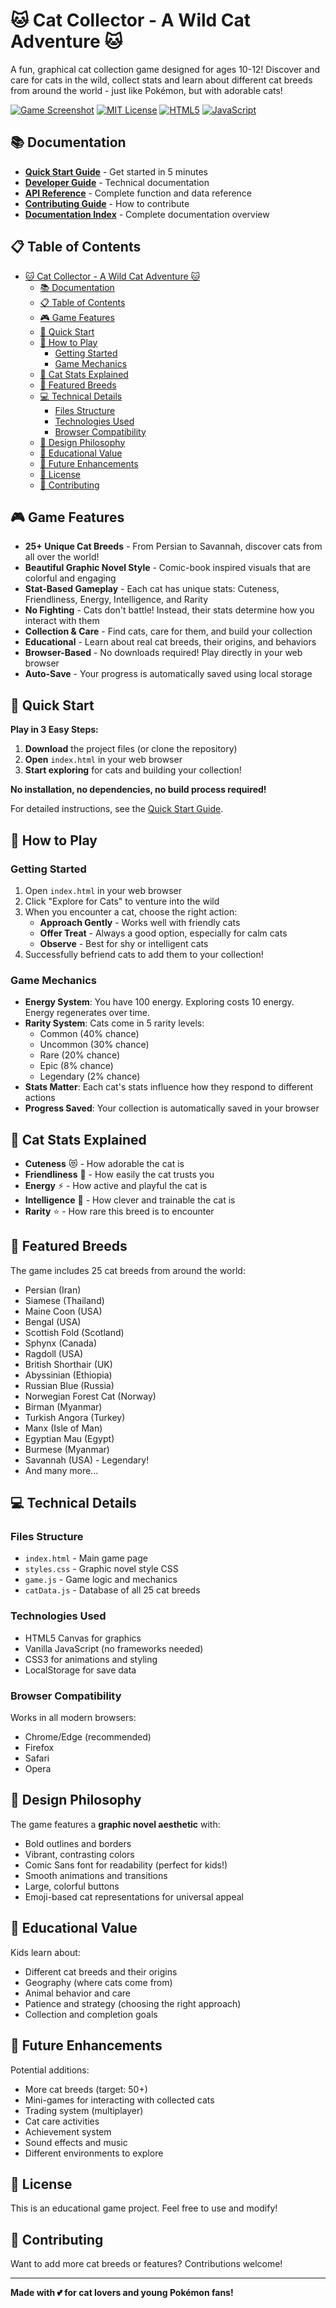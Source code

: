 # 🐱 Cat Collector - A Wild Cat Adventure 🐱

A fun, graphical cat collection game designed for ages 10-12! Discover and care for cats in the wild, collect stats and learn about different cat breeds from around the world - just like Pokémon, but with adorable cats!

[![Game Screenshot](https://img.shields.io/badge/Play-Now-brightgreen?style=for-the-badge)](#-quick-start)
[![MIT License](https://img.shields.io/badge/License-MIT-blue.svg?style=flat-square)](LICENSE)
[![HTML5](https://img.shields.io/badge/HTML5-E34F26?style=flat-square&logo=html5&logoColor=white)](index.html)
[![JavaScript](https://img.shields.io/badge/JavaScript-F7DF1E?style=flat-square&logo=javascript&logoColor=black)](game.js)

## 📚 Documentation

- **[Quick Start Guide](QUICKSTART.md)** - Get started in 5 minutes
- **[Developer Guide](DEVELOPER_GUIDE.md)** - Technical documentation
- **[API Reference](API.md)** - Complete function and data reference
- **[Contributing Guide](CONTRIBUTING.md)** - How to contribute
- **[Documentation Index](DOCS_INDEX.md)** - Complete documentation overview

## 📋 Table of Contents

- [🐱 Cat Collector - A Wild Cat Adventure 🐱](#-cat-collector---a-wild-cat-adventure-)
  - [📚 Documentation](#-documentation)
  - [📋 Table of Contents](#-table-of-contents)
  - [🎮 Game Features](#-game-features)
  - [🚀 Quick Start](#-quick-start)
  - [🚀 How to Play](#-how-to-play)
    - [Getting Started](#getting-started)
    - [Game Mechanics](#game-mechanics)
  - [🐾 Cat Stats Explained](#-cat-stats-explained)
  - [🌟 Featured Breeds](#-featured-breeds)
  - [💻 Technical Details](#-technical-details)
    - [Files Structure](#files-structure)
    - [Technologies Used](#technologies-used)
    - [Browser Compatibility](#browser-compatibility)
  - [🎨 Design Philosophy](#-design-philosophy)
  - [🎯 Educational Value](#-educational-value)
  - [🔮 Future Enhancements](#-future-enhancements)
  - [📝 License](#-license)
  - [🤝 Contributing](#-contributing)

## 🎮 Game Features

- **25+ Unique Cat Breeds** - From Persian to Savannah, discover cats from all over the world!
- **Beautiful Graphic Novel Style** - Comic-book inspired visuals that are colorful and engaging
- **Stat-Based Gameplay** - Each cat has unique stats: Cuteness, Friendliness, Energy, Intelligence, and Rarity
- **No Fighting** - Cats don't battle! Instead, their stats determine how you interact with them
- **Collection & Care** - Find cats, care for them, and build your collection
- **Educational** - Learn about real cat breeds, their origins, and behaviors
- **Browser-Based** - No downloads required! Play directly in your web browser
- **Auto-Save** - Your progress is automatically saved using local storage

## 🚀 Quick Start

**Play in 3 Easy Steps:**

1. **Download** the project files (or clone the repository)
2. **Open** `index.html` in your web browser
3. **Start exploring** for cats and building your collection!

**No installation, no dependencies, no build process required!**

For detailed instructions, see the [Quick Start Guide](QUICKSTART.md).

## 🚀 How to Play

### Getting Started

1. Open `index.html` in your web browser
2. Click "Explore for Cats" to venture into the wild
3. When you encounter a cat, choose the right action:
   - **Approach Gently** - Works well with friendly cats
   - **Offer Treat** - Always a good option, especially for calm cats
   - **Observe** - Best for shy or intelligent cats
4. Successfully befriend cats to add them to your collection!

### Game Mechanics

- **Energy System**: You have 100 energy. Exploring costs 10 energy. Energy regenerates over time.
- **Rarity System**: Cats come in 5 rarity levels:
  - Common (40% chance)
  - Uncommon (30% chance)
  - Rare (20% chance)
  - Epic (8% chance)
  - Legendary (2% chance)
- **Stats Matter**: Each cat's stats influence how they respond to different actions
- **Progress Saved**: Your collection is automatically saved in your browser

## 🐾 Cat Stats Explained

- **Cuteness** 😻 - How adorable the cat is
- **Friendliness** 🤝 - How easily the cat trusts you
- **Energy** ⚡ - How active and playful the cat is
- **Intelligence** 🧠 - How clever and trainable the cat is
- **Rarity** ⭐ - How rare this breed is to encounter

## 🌟 Featured Breeds

The game includes 25 cat breeds from around the world:

- Persian (Iran)
- Siamese (Thailand)
- Maine Coon (USA)
- Bengal (USA)
- Scottish Fold (Scotland)
- Sphynx (Canada)
- Ragdoll (USA)
- British Shorthair (UK)
- Abyssinian (Ethiopia)
- Russian Blue (Russia)
- Norwegian Forest Cat (Norway)
- Birman (Myanmar)
- Turkish Angora (Turkey)
- Manx (Isle of Man)
- Egyptian Mau (Egypt)
- Burmese (Myanmar)
- Savannah (USA) - Legendary!
- And many more...

## 💻 Technical Details

### Files Structure

- `index.html` - Main game page
- `styles.css` - Graphic novel style CSS
- `game.js` - Game logic and mechanics
- `catData.js` - Database of all 25 cat breeds

### Technologies Used

- HTML5 Canvas for graphics
- Vanilla JavaScript (no frameworks needed)
- CSS3 for animations and styling
- LocalStorage for save data

### Browser Compatibility

Works in all modern browsers:
- Chrome/Edge (recommended)
- Firefox
- Safari
- Opera

## 🎨 Design Philosophy

The game features a **graphic novel aesthetic** with:
- Bold outlines and borders
- Vibrant, contrasting colors
- Comic Sans font for readability (perfect for kids!)
- Smooth animations and transitions
- Large, colorful buttons
- Emoji-based cat representations for universal appeal

## 🎯 Educational Value

Kids learn about:
- Different cat breeds and their origins
- Geography (where cats come from)
- Animal behavior and care
- Patience and strategy (choosing the right approach)
- Collection and completion goals

## 🔮 Future Enhancements

Potential additions:
- More cat breeds (target: 50+)
- Mini-games for interacting with collected cats
- Trading system (multiplayer)
- Cat care activities
- Achievement system
- Sound effects and music
- Different environments to explore

## 📝 License

This is an educational game project. Feel free to use and modify!

## 🤝 Contributing

Want to add more cat breeds or features? Contributions welcome!

---

**Made with 💕 for cat lovers and young Pokémon fans!**
